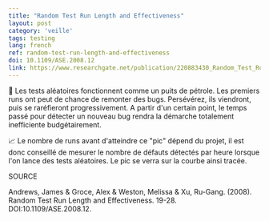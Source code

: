 ```yaml
---
title: "Random Test Run Length and Effectiveness"
layout: post
category: 'veille'
tags: testing
lang: french
ref: random-test-run-length-and-effectiveness
doi: 10.1109/ASE.2008.12
link: https://www.researchgate.net/publication/220883430_Random_Test_Run_Length_and_Effectiveness
---
```


🎲 Les tests aléatoires fonctionnent comme un puits de pétrole. Les premiers runs ont peut de chance de remonter des bugs. Persévérez, ils viendront, puis se raréfieront progressivement. A partir d'un certain point, le temps passé pour détecter un nouveau bug rendra la démarche totalement inefficiente budgétairement.

📈 Le nombre de runs avant d'atteindre ce "pic" dépend du projet, il est donc conseillé de mesurer le nombre de défauts détectés par heure lorsque l'on lance des tests aléatoires. Le pic se verra sur la courbe ainsi tracée.

SOURCE

Andrews, James & Groce, Alex & Weston, Melissa & Xu, Ru-Gang. (2008). Random Test Run Length and Effectiveness. 19-28. DOI:10.1109/ASE.2008.12. 